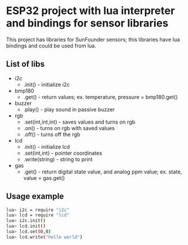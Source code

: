 ESP32 project with lua interpreter and bindings for sensor libraries 
=========

This project has libraries for SunFounder sensors; this libraries have lua bindings and could be used from lua.

List of libs
------
   * i2c
      - .init() - initialize i2c
   * bmp180
      - .get() - return values; ex. temperature, pressure = bmp180.get()
   * buzzer 
      - .play() - play sound in passive buzzer
   * rgb
      - .set(int,int,int) - saves values and turns on rgb
      - .on() - turns on rgb with saved values
      - .off() - turns off the rgb	
   * lcd
      - .init() - initialize lcd
      - .set(int,int) - pointer coordinates
      - .write(string) - string to print
   * gas
      - .get() - return digital state value, and analog ppm value; ex.  state, value = gas.get()
      
Usage example
---------
```bash
lua> i2c = require "i2c"
lua> lcd = require "lcd"
lua> i2c.init()
lua> lcd.init()
lua> lcd.set(0,0)
lua> lcd.write("hello world")
```